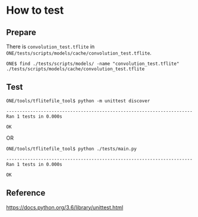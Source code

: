 # How to test

## Prepare

There is `convolution_test.tflite` in `ONE/tests/scripts/models/cache/convolution_test.tflite`.

```
ONE$ find ./tests/scripts/models/ -name "convolution_test.tflite"
./tests/scripts/models/cache/convolution_test.tflite
```

## Test

```
ONE/tools/tflitefile_tool$ python -m unittest discover

----------------------------------------------------------------------
Ran 1 tests in 0.000s

OK
```

OR

```
ONE/tools/tflitefile_tool$ python ./tests/main.py

----------------------------------------------------------------------
Ran 1 tests in 0.000s

OK
```

## Reference

https://docs.python.org/3.6/library/unittest.html
